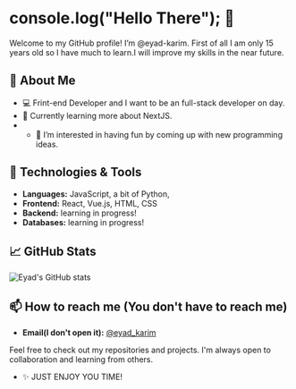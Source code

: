 # console.log("Hello There"); 👋

Welcome to my GitHub profile! I’m @eyad-karim. First of all I am only 15 years old so I have much to learn.I will improve my skills in the near future.

## 🚀 About Me

- 💻 Frint-end Developer and I want to be an full-stack developer on day.
- 🌱 Currently learning more about NextJS.
- - 👀 I’m interested in having fun by coming up with new programming ideas.

## 🔧 Technologies & Tools

- **Languages:** JavaScript, a bit of Python,
- **Frontend:** React, Vue.js, HTML, CSS
- **Backend:** learning in progress!
- **Databases:** learning in progress!

## 📈 GitHub Stats

![Eyad's GitHub stats](https://github-readme-stats.vercel.app/api?username=eyad-karim&show_icons=true&theme=radical)

## 📫 How to reach me (You don't have to reach me)

- **Email(I don't open it):** [@eyad_karim](https://www.google.com/#I_Tricked_You)

Feel free to check out my repositories and projects. I'm always open to collaboration and learning from others.

- ✨ JUST ENJOY YOU TIME!

<!---
Github: eyad-karim/eyad-karim is a ✨ special ✨ repository because its `README.md` (this file) appears on your GitHub profile.
You can click the Preview link to take a look at your changes.

@eyad-karim: ok
--->
